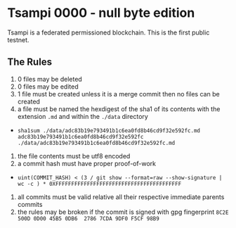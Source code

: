 # Tsampi 0000 - null byte edition

Tsampi is a federated permissioned blockchain.
This is the first public testnet.

## The Rules

1. 0 files may be deleted
1. 0 files may be edited
1. 1 file must be created unless it is a merge commit then no files can be created
1. a file must be named the hexdigest of the sha1 of its contents  with the extension `.md` and within the `./data` directory
  * `sha1sum ./data/adc83b19e793491b1c6ea0fd8b46cd9f32e592fc.md
  adc83b19e793491b1c6ea0fd8b46cd9f32e592fc  ./data/adc83b19e793491b1c6ea0fd8b46cd9f32e592fc.md`
1. the file contents must be utf8 encoded
1. a commit hash must have proper proof-of-work
  * `uint(COMMIT_HASH) < (3 / git show --format=raw --show-signature | wc -c ) * 0XFFFFFFFFFFFFFFFFFFFFFFFFFFFFFFFFFFFFFFFF`
1. all commits must be valid relative all their respective immediate parents commits
1. the rules may be broken if the commit is signed with gpg fingerprint `8C2E 500D 0D00 45B5 0DB6  2786 7CDA 9DF0 F5CF 98B9`
